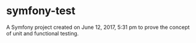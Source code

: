 symfony-test
============

A Symfony project created on June 12, 2017, 5:31 pm to prove the concept of unit and functional testing.